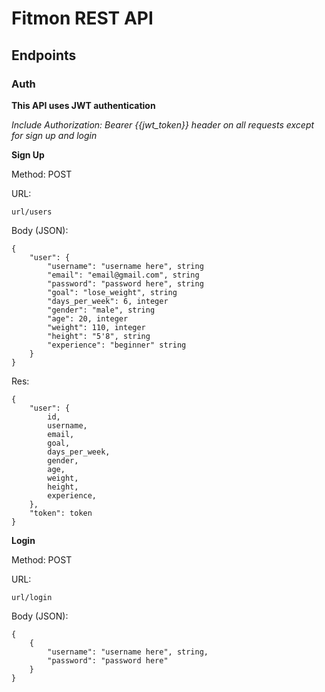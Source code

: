# Fitmon REST API

## Endpoints

### Auth

**This API uses JWT authentication**

_Include Authorization: Bearer {{jwt_token}} header on all requests except for sign up and login_

**Sign Up**

Method: POST

URL:

```
url/users
```

Body (JSON):

```
{
    "user": {
        "username": "username here", string
        "email": "email@gmail.com", string
        "password": "password here", string
        "goal": "lose_weight", string
        "days_per_week": 6, integer
        "gender": "male", string
        "age": 20, integer
        "weight": 110, integer
        "height": "5'8", string
        "experience": "beginner" string
    }
}
```

Res:

```
{
    "user": {
        id,
        username,
        email,
        goal,
        days_per_week,
        gender,
        age,
        weight,
        height,
        experience,
    },
    "token": token
}
```

**Login**

Method: POST

URL:

```
url/login
```

Body (JSON):

```
{
    {
        "username": "username here", string,
        "password": "password here"
    }
}
```
